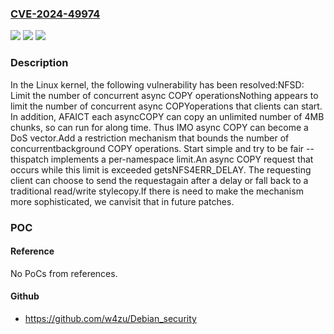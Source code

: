 ### [CVE-2024-49974](https://cve.mitre.org/cgi-bin/cvename.cgi?name=CVE-2024-49974)
![](https://img.shields.io/static/v1?label=Product&message=Linux&color=blue)
![](https://img.shields.io/static/v1?label=Version&message=1da177e4c3f4%3C%209e52ff544e0b%20&color=brighgreen)
![](https://img.shields.io/static/v1?label=Vulnerability&message=n%2Fa&color=brighgreen)

### Description

In the Linux kernel, the following vulnerability has been resolved:NFSD: Limit the number of concurrent async COPY operationsNothing appears to limit the number of concurrent async COPYoperations that clients can start. In addition, AFAICT each asyncCOPY can copy an unlimited number of 4MB chunks, so can run for along time. Thus IMO async COPY can become a DoS vector.Add a restriction mechanism that bounds the number of concurrentbackground COPY operations. Start simple and try to be fair -- thispatch implements a per-namespace limit.An async COPY request that occurs while this limit is exceeded getsNFS4ERR_DELAY. The requesting client can choose to send the requestagain after a delay or fall back to a traditional read/write stylecopy.If there is need to make the mechanism more sophisticated, we canvisit that in future patches.

### POC

#### Reference
No PoCs from references.

#### Github
- https://github.com/w4zu/Debian_security

